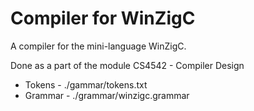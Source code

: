# Compiler for WinZigC
A compiler for the mini-language WinZigC.

Done as a part of the module CS4542 - Compiler Design

* Tokens - ./gammar/tokens.txt
* Grammar - ./grammar/winzigc.grammar